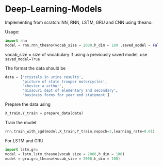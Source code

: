 # Deep-Learning-Models
Implementing from scratch: NN, RNN, LSTM, GRU and CNN using theano. 

Usage:

```python
import rnn
model = rnn.rnn_theano(vocab_size = 2000,h_dim = 100 ,saved_model = False)
```
vocab_size = size of vocabulary
If using a previously saved model, use `saved_model=True`

The format the data should be 
```python
data = ['crystals in urine results',
        'picture of state trooper motorcycles',
        'chester a arthur',
        'missouri dept of elementary and secondary',
        'business forms for year end statement']
```
Prepare the data using
```python
X_train,Y_train = prepare_data(data)
```
Train the model
```python
rnn.train_with_sgd(model,X_train,Y_train,nepoch=3,learning_rate=0.01)
```
For LSTM and GRU
```python
import lstm,gru
model = lstm.lstm_theano(vocab_size = 2000,h_dim = 100)
model = gru.gru_theano(vocab_size = 2000,h_dim = 100)
```
